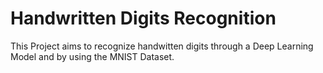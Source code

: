# Handwritten Digits Recognition

This Project aims to recognize handwitten digits through a Deep Learning Model and by using the MNIST Dataset. 